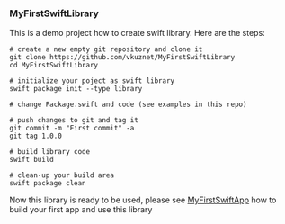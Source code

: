 ### MyFirstSwiftLibrary
This is a demo project how to create swift library. Here are the steps:

```
# create a new empty git repository and clone it
git clone https://github.com/vkuznet/MyFirstSwiftLibrary
cd MyFirstSwiftLibrary

# initialize your poject as swift library
swift package init --type library

# change Package.swift and code (see examples in this repo)

# push changes to git and tag it
git commit -m "First commit" -a
git tag 1.0.0

# build library code
swift build

# clean-up your build area
swift package clean
```
Now this library is ready to be used, please see
[MyFirstSwiftApp](https://github.com/vkuznet/MyFirstSwiftApp)
how to build your first app and use this library
